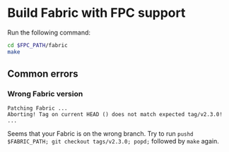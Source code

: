 <!---
Licensed under Creative Commons Attribution 4.0 International License
https://creativecommons.org/licenses/by/4.0/
--->

# Build Fabric with FPC support

Run the following command:

```bash
cd $FPC_PATH/fabric
make
```

## Common errors

### Wrong Fabric version
```
Patching Fabric ...
Aborting! Tag on current HEAD () does not match expected tag/v2.3.0!
...
```

Seems that your Fabric is on the wrong branch.
Try to run `pushd $FABRIC_PATH; git checkout tags/v2.3.0; popd;` followed by `make` again.
